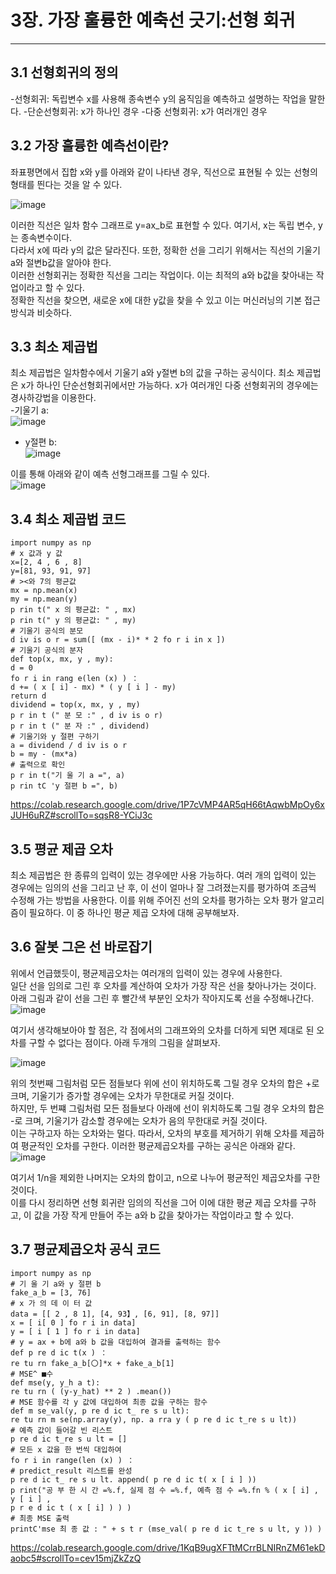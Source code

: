 # 3장. 가장 훌륭한 예축선 긋기:선형 회귀
----------

## 3.1 선형회귀의 정의

-선형회귀: 독립변수 x를 사용해 종속변수 y의 움직임을 예측하고 설명하는 작업을 말한다.
-단순선형회귀: x가 하나인 경우
-다중 선형회귀: x가 여러개인 경우

## 3.2 가장 훌륭한 예측선이란?

좌표평면에서 집합 x와 y를 아래와 같이 나타낸 경우, 직선으로 표현될 수 있는 선형의 형태를 띈다는 것을 알 수 있다.   

![image](https://user-images.githubusercontent.com/94752167/211329016-c7032a36-a725-40eb-981d-9c0a4c28f84e.png)
     
이러한 직선은 일차 함수 그래프로 y=ax_b로 표현할 수 있다. 여기서, x는 독립 변수, y는 종속변수이다.    
다라서 x에 따라 y의 값은 달라진다. 또한, 정확한 선을 그리기 위해서는 직선의 기울기 a와 절변b값을 알아야 한다.   
이러한 선형회귀는 정확한 직선을 그리는 작업이다. 이는 최적의 a와 b값을 찾아내는 작업이라고 할 수 있다.     
정확한 직선을 찾으면, 새로운 x에 대한 y값을 찾을 수 있고 이는 머신러닝의 기본 접근 방식과 비슷하다.    

## 3.3 최소 제곱법   

최소 제곱법은 일차함수에서 기울기 a와 y절변 b의 값을 구하는 공식이다. 최소 제곱법은 x가 하나인 단순선형회귀에서만 가능하다. x가 여러개인 다중 선형회귀의 경우에는 경사하강법을 이용한다.           
-기울기 a:    
![image](https://user-images.githubusercontent.com/94752167/211330482-b34de73c-10ae-464e-89da-a985ef37d0ba.png)
     
- y절편 b:    
![image](https://user-images.githubusercontent.com/94752167/211330591-8bed00b0-4880-4f85-9752-4013e76a82e5.png)
     
이를 통해 아래와 같이 예측 선형그래프를 그릴 수 있다.    
![image](https://user-images.githubusercontent.com/94752167/211330849-fc56425d-b69e-46dd-9ee8-5ad56b3c3b8f.png)
     
## 3.4 최소 제곱법 코드
```
import numpy as np
# x 값과 y 값
x=[2, 4 , 6 , 8]
y=[81, 93, 91, 97]
# ><와 7의 평균값
mx = np.mean(x)
my = np.mean(y)
p rin t(" x 의 평균값: " , mx)
p rin t(" y 의 평균값: " , my)
# 기울기 공식의 분모
d iv is o r = sum([ (mx - i)* * 2 fo r i in x ])
# 기울기 공식의 분자
def top(x, mx, y , my):
d = 0
fo r i in rang e(len (x) ) ：
d += ( x [ i] - mx) * ( y [ i ] - my)
return d
dividend = top(x, mx, y , my)
p r in t (" 분 모 :" , d iv is o r)
p r in t (" 분 자 :" , dividend)
# 기울기와 y 절편 구하기
a = dividend / d iv is o r
b = my - (mx*a)
# 출력으로 확인
p r in t("기 울 기 a =", a)
p rin tC 'y 절편 b =", b)
```

https://colab.research.google.com/drive/1P7cVMP4AR5qH66tAqwbMpOy6xJUH6uRZ#scrollTo=sqsR8-YCiJ3c


## 3.5 평균 제곱 오차

최소 제곱법은 한 종류의 입력이 있는 경우에만 사용 가능하다. 여러 개의 입력이 있는 경우에는 임의의 선을 그리고 난 후, 이 선이 얼마나 잘 그려졌는지를 평가하여 조금씩 수정해 가는 방법을 사용한다. 이를 위해 주어진 선의 오차를 평가하는 오차 평가 알고리즘이 필요하다. 이 중 하나인 평균 제곱 오차에 대해 공부해보자.    

## 3.6 잘봇 그은 선 바로잡기    

위에서 언급했듯이, 평균제곱오차는 여러개의 입력이 있는 경우에 사용한다.     
일단 선을 임의로 그린 후 오차를 계산하여 오차가 가장 작은 선을 찾아나가는 것이다.  
아래 그림과 같이 선을 그린 후 빨간색 부분인 오차가 작아지도록 선을 수정해나간다.    
![image](https://user-images.githubusercontent.com/94752167/211333647-cc325e93-a026-4897-b036-855eedd0a907.png)
      
여기서 생각해보아야 할 점은, 각 점에서의 그래프와의 오차를 더하게 되면 제대로 된 오차를 구할 수 없다는 점이다. 아래 두개의 그림을 살펴보자.    

![image](https://user-images.githubusercontent.com/94752167/211333962-2ad1d42f-51bf-4d9d-bdb8-b1d57ad29eab.png)
     
위의 첫번째 그림처럼 모든 점들보다 위에 선이 위치하도록 그릴 경우 오차의 합은 +로 크며, 기울기가 증가할 경우에는 오차가 무한대로 커질 것이다.   
하지만, 두 번쨰 그림처럼 모든 점들보다 아래에 선이 위치하도록 그릴 경우 오차의 합은 -로 크며, 기울기가 감소할 경우에는 오차가 음의 무한대로 커질 것이다.   
이는 구하고자 하는 오차와는 멀다. 따라서, 오차의 부호를 제거하기 위해 오차를 제곱하여 평균적인 오차를 구한다. 이러한 평균제곱오차를 구하는 공식은 아래와 같다.
![image](https://user-images.githubusercontent.com/94752167/211334696-b8c4941c-ebf6-43fd-80fd-9137bf70ebff.png)      

여기서 1/n을 제외한 나머지는 오차의 합이고, n으로 나누어 평균적인 제곱오차를 구한 것이다.    
이를 다시 정리하면 선형 회귀란 임의의 직선을 그어 이에 대한 평균 제곱 오차를 구하고, 이 값을 가장 작게 만들어 주는 a와 b 값을 찾아가는 작업이라고 할 수 있다. 

## 3.7 평균제곱오차 공식 코드
```
import numpy as np
# 기 울 기 a와 y 절편 b
fake_a_b = [3, 76]
# x 가 의 데 이 터 값
data = [[ 2 , 8 1], [4, 93】, [6, 91], [8, 97]]
x = [ i[ 0 ] fo r i in data]
y = [ i [ 1 ] fo r i in data]
# y = ax + b에 a와 b 값을 대입하여 결과를 출력하는 함수
def p re d ic t(x ) ：
re tu rn fake_a_b[〇]*x + fake_a_b[1]
# MSE^ ■수
def mse(y, y_h a t):
re tu rn ( (y-y_hat) ** 2 ) .mean())
# MSE 함수를 각 y 값에 대입하여 최종 값을 구하는 함수
def m se_val(y, p re d ic t_ re s u lt):
re tu rn m se(np.array(y), np. a rra y ( p re d ic t_re s u lt))
# 예측 값이 들어갈 빈 리스트
p re d ic t_re s u lt = []
# 모든 x 값을 한 번씩 대입하여
fo r i in range(len (x) ) ：
# predict_result 리스트를 완성
p re d ic t_ re s u lt. append( p re d ic t( x [ i ] ))
p rint("공 부 한 시 간 =%.f, 실제 점 수 =%.f, 예측 점 수 =%.fn % ( x [ i] , y [ i ] ,
p r e d ic t ( x [ i] ) ) )
# 최종 MSE 출력
printC'mse 최 종 값 : " + s t r (mse_val( p re d ic t_re s u lt, y )) )
```

https://colab.research.google.com/drive/1KqB9ugXFTtMCrrBLNIRnZM61ekDaobc5#scrollTo=cev15mjZkZzQ












